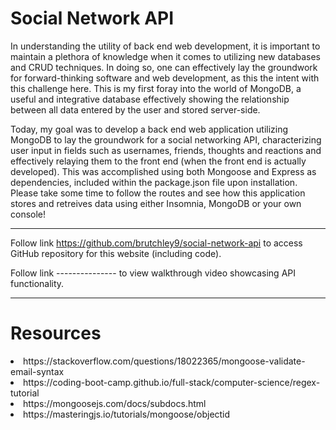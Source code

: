 # Social Network API

In understanding the utility of back end web development, it is important to maintain a plethora of knowledge when it comes to utilizing new databases and CRUD techniques. In doing so, one can effectively lay the groundwork for forward-thinking software and web development, as this the intent with this challenge here. This is my first foray into the world of MongoDB, a useful and integrative database effectively showing the relationship between all data entered by the user and stored server-side.

Today, my goal was to develop a back end web application utilizing MongoDB to lay the groundwork for a social networking API, characterizing user input in fields such as usernames, friends, thoughts and reactions and effectively relaying them to the front end (when the front end is actually developed). This was accomplished using both Mongoose and Express as dependencies, included within the package.json file upon installation. Please take some time to follow the routes and see how this application stores and retreives data using either Insomnia, MongoDB or your own console!

---

Follow link https://github.com/brutchley9/social-network-api to access GitHub repository for this website (including code).

Follow link --------------- to view walkthrough video showcasing API functionality.

---

# Resources

<li>https://stackoverflow.com/questions/18022365/mongoose-validate-email-syntax</li>

<li>https://coding-boot-camp.github.io/full-stack/computer-science/regex-tutorial</li>

<li>https://mongoosejs.com/docs/subdocs.html</li>

<li>https://masteringjs.io/tutorials/mongoose/objectid</li>